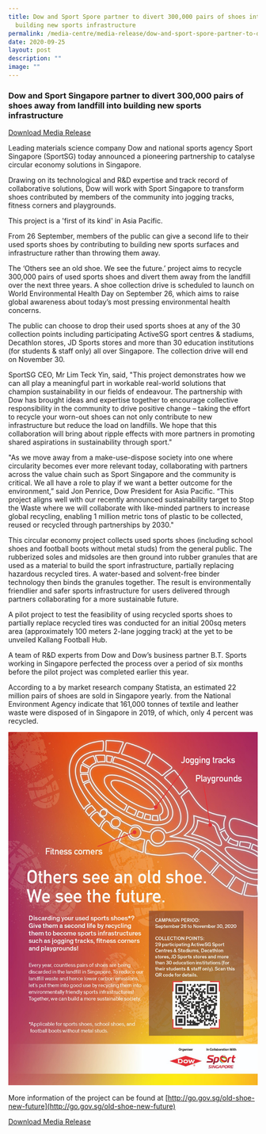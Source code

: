 ```yaml
---
title: Dow and Sport Spore partner to divert 300,000 pairs of shoes into
  building new sports infrastructure
permalink: /media-centre/media-release/dow-and-sport-spore-partner-to-divert-300000-pairs-of-shoes-into/
date: 2020-09-25
layout: post
description: ""
image: ""
---
```

### **Dow and Sport Singapore partner to divert 300,000 pairs of shoes away from landfill into building new sports infrastructure**

[Download Media Release](/files/Media%20Centre/Media%20Release/2020/September/Media%20Release_Dow%20&%20Sport%20Singapore%20partner%20to%20divert%20300,000%20pairs%20of%20shoes_FINAL.pdf)

Leading materials science company Dow and national sports agency Sport Singapore (SportSG) today announced a pioneering partnership to catalyse circular economy solutions in Singapore.

Drawing on its technological and R&D expertise and track record of collaborative solutions, Dow will work with Sport Singapore to transform shoes contributed by members of the community into jogging tracks, fitness corners and playgrounds.

This project is a 'first of its kind' in Asia Pacific.

From 26 September, members of the public can give a second life to their used sports shoes by contributing to building new sports surfaces and infrastructure rather than throwing them away.

The ‘Others see an old shoe. We see the future.’ project aims to recycle 300,000 pairs of used sports shoes and divert them away from the landfill over the next three years. A shoe collection drive is scheduled to launch on World Environmental Health Day on September 26, which aims to raise global awareness about today’s most pressing environmental health concerns.

The public can choose to drop their used sports shoes at any of the 30 collection points including participating ActiveSG sport centres & stadiums, Decathlon stores, JD Sports stores and more than 30 education institutions (for students & staff only) all over Singapore. The collection drive will end on November 30.

SportSG CEO, Mr Lim Teck Yin, said, "This project demonstrates how we can all play a meaningful part in workable real-world solutions that champion sustainability in our fields of endeavour. The partnership with Dow has brought ideas and expertise together to encourage collective responsibility in the community to drive positive change – taking the effort to recycle your worn-out shoes can not only contribute to new infrastructure but reduce the load on landfills. We hope that this collaboration will bring about ripple effects with more partners in promoting shared aspirations in sustainability through sport."

"As we move away from a make-use-dispose society into one where circularity becomes ever more relevant today, collaborating with partners across the value chain such as Sport Singapore and the community is critical. We all have a role to play if we want a better outcome for the environment,” said Jon Penrice, Dow President for Asia Pacific. “This project aligns well with our recently announced sustainability target to Stop the Waste where we will collaborate with like-minded partners to increase global recycling, enabling 1 million metric tons of plastic to be collected, reused or recycled through partnerships by 2030."

This circular economy project collects used sports shoes (including school shoes and football boots without metal studs) from the general public. The rubberized soles and midsoles are then ground into rubber granules that are used as a material to build the sport infrastructure, partially replacing hazardous recycled tires. A water-based and solvent-free binder technology then binds the granules together. The result is environmentally friendlier and safer sports infrastructure for users delivered through partners collaborating for a more sustainable future.

A pilot project to test the feasibility of using recycled sports shoes to partially replace recycled tires was conducted for an initial 200sq meters area (approximately 100 meters 2-lane jogging track) at the yet to be unveiled Kallang Football Hub.

A team of R&D experts from Dow and Dow’s business partner B.T. Sports working in Singapore perfected the process over a period of six months before the pilot project was completed earlier this year.

According to a by market research company Statista, an estimated 22 million pairs of shoes are sold in Singapore yearly. from the National Environment Agency indicate that 161,000 tonnes of textile and leather waste were disposed of in Singapore in 2019, of which, only 4 percent was recycled.

![](/images/Media%20Centre/Media%20Release/2020/September/Shoe-collection_FINAL.jpeg)

More information of the project can be found at [http://go.gov.sg/old-shoe-new-future](http://go.gov.sg/old-shoe-new-future)

[Download Media Release](/files/Media%20Centre/Media%20Release/2020/September/Media%20Release_Dow%20&%20Sport%20Singapore%20partner%20to%20divert%20300,000%20pairs%20of%20shoes_FINAL.pdf)